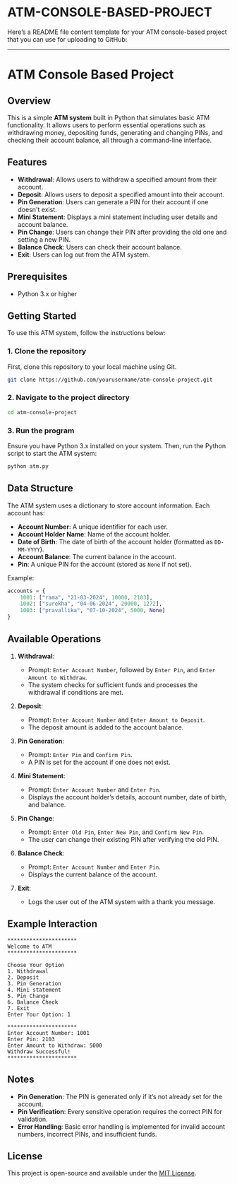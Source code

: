 # ATM-CONSOLE-BASED-PROJECT
Here’s a README file content template for your ATM console-based project that you can use for uploading to GitHub:

---

# ATM Console Based Project

## Overview

This is a simple **ATM system** built in Python that simulates basic ATM functionality. It allows users to perform essential operations such as withdrawing money, depositing funds, generating and changing PINs, and checking their account balance, all through a command-line interface.

## Features

- **Withdrawal**: Allows users to withdraw a specified amount from their account.
- **Deposit**: Allows users to deposit a specified amount into their account.
- **Pin Generation**: Users can generate a PIN for their account if one doesn't exist.
- **Mini Statement**: Displays a mini statement including user details and account balance.
- **Pin Change**: Users can change their PIN after providing the old one and setting a new PIN.
- **Balance Check**: Users can check their account balance.
- **Exit**: Users can log out from the ATM system.

## Prerequisites

- Python 3.x or higher

## Getting Started

To use this ATM system, follow the instructions below:

### 1. Clone the repository

First, clone this repository to your local machine using Git.

```bash
git clone https://github.com/yourusername/atm-console-project.git
```

### 2. Navigate to the project directory

```bash
cd atm-console-project
```

### 3. Run the program

Ensure you have Python 3.x installed on your system. Then, run the Python script to start the ATM system:

```bash
python atm.py
```

## Data Structure

The ATM system uses a dictionary to store account information. Each account has:

- **Account Number**: A unique identifier for each user.
- **Account Holder Name**: Name of the account holder.
- **Date of Birth**: The date of birth of the account holder (formatted as `DD-MM-YYYY`).
- **Account Balance**: The current balance in the account.
- **Pin**: A unique PIN for the account (stored as `None` if not set).

Example:

```python
accounts = {
    1001: ["rama", "21-03-2024", 10000, 2103],
    1002: ["surekha", "04-06-2024", 20000, 1272],
    1003: ["pravallika", "07-10-2024", 5000, None]
}
```

## Available Operations

1. **Withdrawal**:
    - Prompt: `Enter Account Number`, followed by `Enter Pin`, and `Enter Amount to Withdraw`.
    - The system checks for sufficient funds and processes the withdrawal if conditions are met.

2. **Deposit**:
    - Prompt: `Enter Account Number` and `Enter Amount to Deposit`.
    - The deposit amount is added to the account balance.

3. **Pin Generation**:
    - Prompt: `Enter Pin` and `Confirm Pin`.
    - A PIN is set for the account if one does not exist.

4. **Mini Statement**:
    - Prompt: `Enter Account Number` and `Enter Pin`.
    - Displays the account holder’s details, account number, date of birth, and balance.

5. **Pin Change**:
    - Prompt: `Enter Old Pin`, `Enter New Pin`, and `Confirm New Pin`.
    - The user can change their existing PIN after verifying the old PIN.

6. **Balance Check**:
    - Prompt: `Enter Account Number` and `Enter Pin`.
    - Displays the current balance of the account.

7. **Exit**:
    - Logs the user out of the ATM system with a thank you message.

## Example Interaction

```
**********************
Welcome to ATM
**********************

Choose Your Option
1. Withdrawal
2. Deposit
3. Pin Generation
4. Mini statement
5. Pin Change
6. Balance Check
7. Exit
Enter Your Option: 1

**********************
Enter Account Number: 1001
Enter Pin: 2103
Enter Amount to Withdraw: 5000
Withdraw Successful!
**********************
```

## Notes

- **Pin Generation**: The PIN is generated only if it’s not already set for the account.
- **Pin Verification**: Every sensitive operation requires the correct PIN for validation.
- **Error Handling**: Basic error handling is implemented for invalid account numbers, incorrect PINs, and insufficient funds.

## License

This project is open-source and available under the [MIT License](LICENSE).

 
